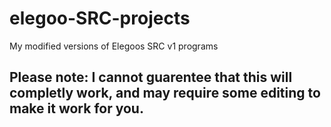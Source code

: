 # elegoo-SRC-projects
My modified versions of Elegoos SRC v1 programs

## Please note: I cannot guarentee that this will completly work, and may require some editing to make it work for you.
